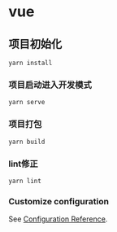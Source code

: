 # vue

## 项目初始化

```
yarn install
```


### 项目启动进入开发模式
```
yarn serve
```

### 项目打包
```
yarn build
```

### lint修正
```
yarn lint
```

### Customize configuration
See [Configuration Reference](https://cli.vuejs.org/config/).
